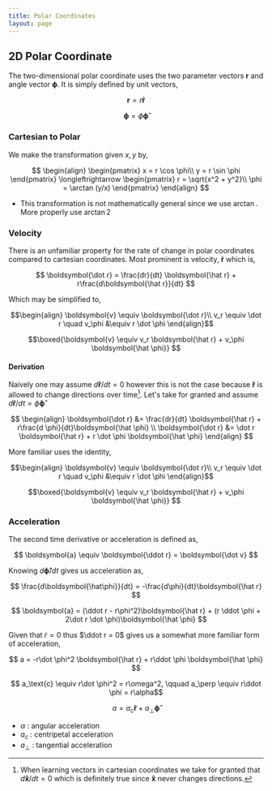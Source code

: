 ```yaml
---
title: Polar Coordinates
layout: page
---
```


## 2D Polar Coordinate

The two-dimensional polar coordinate uses the two parameter vectors $\boldsymbol{r}$ and angle vector $\boldsymbol{\phi}$. It is simply defined by unit vectors,

$$
\boldsymbol{r} = r\boldsymbol{\hat r}
$$

$$ \boldsymbol{\phi} = \phi\boldsymbol{\hat \phi} $$

### Cartesian to Polar

We make the transformation given $x, y$ by,

$$
\begin{align}
    \begin{pmatrix}
        x = r \cos \phi\\
        y = r \sin \phi
    \end{pmatrix}
    \longleftrightarrow
    \begin{pmatrix}
        r = \sqrt{x^2 + y^2}\\
        \phi = \arctan (y/x)
    \end{pmatrix}
\end{align}
$$

* This transformation is not mathematically general since we use $\arctan$. More properly use $\arctan2$

### Velocity

There is an unfamiliar property for the rate of change in polar coordinates compared to cartesian coordinates. Most prominent is velocity, $\boldsymbol{\dot r}$ which is,

$$ \boldsymbol{\dot r} = \frac{dr}{dt} \boldsymbol{\hat r} + r\frac{d\boldsymbol{\hat r}}{dt} $$

Which may be simplified to,

$$\begin{align}
    \boldsymbol{v} \equiv \boldsymbol{\dot r}\\
    v_r \equiv \dot r \quad v_\phi &\equiv r \dot \phi
\end{align}$$

$$\boxed{\boldsymbol{v} \equiv v_r \boldsymbol{\hat r} + v_\phi  \boldsymbol{\hat \phi}} $$


#### Derivation

Naively one may assume $d\boldsymbol{\hat r}/dt = 0$ however this is not the case because $\boldsymbol{\hat r}$ is allowed to change directions over time[^directions]. Let's take for granted and assume $d\boldsymbol{\hat r}/dt = \dot \phi \boldsymbol{\hat \phi}$

$$ \begin{align}
    \boldsymbol{\dot r} &= \frac{dr}{dt} \boldsymbol{\hat r} + r\frac{d \phi}{dt}\boldsymbol{\hat \phi} \\
    \boldsymbol{\dot r} &= \dot r \boldsymbol{\hat r} + r \dot \phi \boldsymbol{\hat \phi}
\end{align}
$$

More familiar uses the identity,

$$\begin{align}
    \boldsymbol{v} \equiv \boldsymbol{\dot r}\\
    v_r \equiv \dot r \quad v_\phi &\equiv r \dot \phi
\end{align}$$

$$\boxed{\boldsymbol{v} \equiv v_r \boldsymbol{\hat r} + v_\phi  \boldsymbol{\hat \phi}} $$

[^directions]: When learning vectors in cartesian coordinates we take for granted that $d\boldsymbol{\hat x}/dt = 0$ which is definitely true since $\boldsymbol{\hat x}$ never changes directions.

### Acceleration

The second time derivative or acceleration is defined as,

$$ \boldsymbol{a} \equiv \boldsymbol{\ddot r} = \boldsymbol{\dot v} $$

Knowing $d \boldsymbol{\hat \phi}/dt$ gives us acceleration as,

$$ \frac{d\boldsymbol{\hat\phi}}{dt} = -\frac{d\phi}{dt}\boldsymbol{\hat r} $$

$$ \boldsymbol{a} = (\ddot r - r\phi^2)\boldsymbol{\hat r} + (r \ddot \phi + 2\dot r \dot \phi)\boldsymbol{\hat \phi} $$

Given that $\dot r = 0$ thus $\ddot r = 0$ gives us a somewhat more familiar form of acceleration,

$$ a = -r\dot \phi^2 \boldsymbol{\hat r} + r\ddot \phi \boldsymbol{\hat \phi} $$

$$ a_\text{c} \equiv r\dot \phi^2 = r\omega^2, \qquad  a_\perp \equiv r\ddot \phi = r\alpha$$

$$ a = a_c \boldsymbol{\hat r} + a_\perp \boldsymbol{\hat \phi} $$

* $\alpha$ : angular acceleration
* $a_c$ : centripetal acceleration
* $a_\perp$ : tangential acceleration

